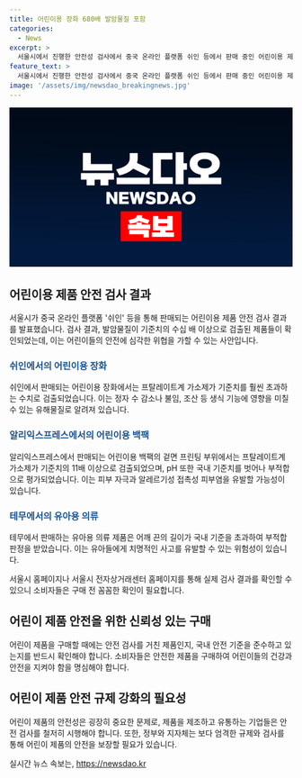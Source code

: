 ```yaml
---
title: 어린이용 장화 680배 발암물질 포함
categories:
  - News
excerpt: >
  서울시에서 진행한 안전성 검사에서 중국 온라인 플랫폼 쉬인 등에서 판매 중인 어린이용 제품 12개 중 6개 제품에서 국내 기준치를 초과하는 유해 물질이 검출됐다. 어린이용 장화에서는 발암물질인 프탈레이트계 가소제가 기준치의 680배가량 검출됐고, 어린이용 백팩에서는 4종의 가소제가 11배 초과 검출됐다. 피부 자극과 알레르기성 접촉성 피부염 등을 유발할 우려가 있다. 이러한 부적합 제품 리스트는 서울시 홈페이지와 전자상거래센터 홈페이지에서 확인 가능하다.
feature_text: >
  서울시에서 진행한 안전성 검사에서 중국 온라인 플랫폼 쉬인 등에서 판매 중인 어린이용 제품 12개 중 6개 제품에서 국내 기준치를 초과하는 유해 물질이 검출됐다. 어린이용 장화에서는 발암물질인 프탈레이트계 가소제가 기준치의 680배가량 검출됐고, 어린이용 백팩에서는 4종의 가소제가 11배 초과 검출됐다. 피부 자극과 알레르기성 접촉성 피부염 등을 유발할 우려가 있다. 이러한 부적합 제품 리스트는 서울시 홈페이지와 전자상거래센터 홈페이지에서 확인 가능하다.
image: '/assets/img/newsdao_breakingnews.jpg'
---
```


<p><img src="/assets/img/newsdao_breakingnews.jpg" alt="bookingtag 속보" /></p>

<h2 data-ke-size="size26">어린이용 제품 안전 검사 결과</h2>

<p data-ke-size="size16">서울시가 중국 온라인 플랫폼 '쉬인' 등을 통해 판매되는 어린이용 제품 안전 검사 결과를 발표했습니다. 검사 결과, 발암물질이 기준치의 수십 배 이상으로 검출된 제품들이 확인되었는데, 이는 어린이들의 안전에 심각한 위협을 가할 수 있는 사안입니다.</p>

<h3><b><span style="color: #1a5490;">쉬인에서의 어린이용 장화</span></b></h3>

<p data-ke-size="size16">쉬인에서 판매되는 어린이용 장화에서는 프탈레이트계 가소제가 기준치를 훨씬 초과하는 수치로 검출되었습니다. 이는 정자 수 감소나 불임, 조산 등 생식 기능에 영향을 미칠 수 있는 유해물질로 알려져 있습니다.</p>

<h3><b><span style="color: #1a5490;">알리익스프레스에서의 어린이용 백팩</span></b></h3>

<p data-ke-size="size16">알리익스프레스에서 판매되는 어린이용 백팩의 겉면 프린팅 부위에서는 프탈레이트계 가소제가 기준치의 11배 이상으로 검출되었으며, pH 또한 국내 기준치를 벗어나 부적합으로 평가되었습니다. 이는 피부 자극과 알레르기성 접촉성 피부염을 유발할 가능성이 있습니다.</p>

<h3><b><span style="color: #1a5490;">테무에서의 유아용 의류</span></b></h3>

<p data-ke-size="size16">테무에서 판매하는 유아용 의류 제품은 어깨 끈의 길이가 국내 기준을 초과하여 부적합 판정을 받았습니다. 이는 유아들에게 치명적인 사고를 유발할 수 있는 위험성이 있습니다.</p>

<p data-ke-size="size16">서울시 홈페이지나 서울시 전자상거래센터 홈페이지를 통해 실제 검사 결과를 확인할 수 있으니 소비자들은 구매 전 꼼꼼한 확인이 필요합니다.</p>

<h2 data-ke-size="size26">어린이 제품 안전을 위한 신뢰성 있는 구매</h2>

<p data-ke-size="size16">어린이 제품을 구매할 때에는 안전 검사를 거친 제품인지, 국내 안전 기준을 준수하고 있는지를 반드시 확인해야 합니다. 소비자들은 안전한 제품을 구매하여 어린이들의 건강과 안전을 지켜야 함을 명심해야 합니다.</p>

<h2 data-ke-size="size26">어린이 제품 안전 규제 강화의 필요성</h2>

<p data-ke-size="size16">어린이 제품의 안전성은 굉장히 중요한 문제로, 제품을 제조하고 유통하는 기업들은 안전 검사를 철저히 시행해야 합니다. 또한, 정부와 지자체는 보다 엄격한 규제와 검사를 통해 어린이 제품의 안전을 보장할 필요가 있습니다.</p>
실시간 뉴스 속보는, <a href="https://newsdao.kr" rel="dofollow">https://newsdao.kr</a>


